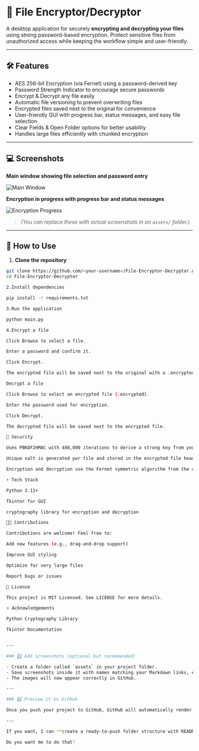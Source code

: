 # 🔐 File Encryptor/Decryptor

A desktop application for securely **encrypting and decrypting your files** using strong password-based encryption. Protect sensitive files from unauthorized access while keeping the workflow simple and user-friendly.

---

## 🛠 Features

- AES 256-bit Encryption (via Fernet) using a password-derived key
- Password Strength Indicator to encourage secure passwords
- Encrypt & Decrypt any file easily
- Automatic file versioning to prevent overwriting files
- Encrypted files saved next to the original for convenience
- User-friendly GUI with progress bar, status messages, and easy file selection
- Clear Fields & Open Folder options for better usability
- Handles large files efficiently with chunked encryption

---

## 💻 Screenshots

**Main window showing file selection and password entry**

![Main Window](assets/main_window.png)

**Encryption in progress with progress bar and status messages**

![Encryption Progress](assets/encryption_progress.png)

> *(You can replace these with actual screenshots in an `assets/` folder.)*

---

## 🚀 How to Use

1. **Clone the repository**

```bash
git clone https://github.com/<your-username>/File-Encryptor-Decryptor.git
cd File-Encryptor-Decryptor

2.Install dependencies

pip install -r requirements.txt

3.Run the application

python main.py

4.Encrypt a file

Click Browse to select a file.

Enter a password and confirm it.

Click Encrypt.

The encrypted file will be saved next to the original with a .encrypted extension.

Decrypt a file

Click Browse to select an encrypted file (.encrypted).

Enter the password used for encryption.

Click Decrypt.

The decrypted file will be saved next to the encrypted file.

🔐 Security

Uses PBKDF2HMAC with 480,000 iterations to derive a strong key from your password

Unique salt is generated per file and stored in the encrypted file header

Encryption and decryption use the Fernet symmetric algorithm from the cryptography library

⚡ Tech Stack

Python 3.11+

Tkinter for GUI

cryptography library for encryption and decryption

🧑‍💻 Contributions

Contributions are welcome! Feel free to:

Add new features (e.g., drag-and-drop support)

Improve GUI styling

Optimize for very large files

Report bugs or issues

📄 License

This project is MIT Licensed. See LICENSE for more details.

⭐ Acknowledgements

Python Cryptography Library

Tkinter Documentation


---

### 3️⃣ Add screenshots (optional but recommended)

- Create a folder called `assets` in your project folder.
- Save screenshots inside it with names matching your Markdown links, e.g., `main_window.png` and `encryption_progress.png`.
- The images will now appear correctly in GitHub.

---

### 4️⃣ Preview it on GitHub

Once you push your project to GitHub, GitHub will automatically render `README.md` in a **clean, formatted style**.

---

If you want, I can **create a ready-to-push folder structure with README, .gitignore, requirements.txt, and a placeholder assets folder** so you can just push it directly to GitHub.

Do you want me to do that?


